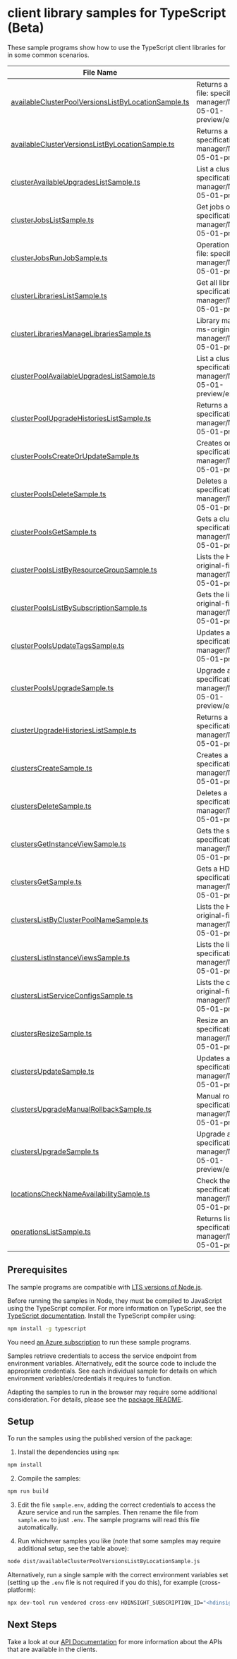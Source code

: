 # client library samples for TypeScript (Beta)

These sample programs show how to use the TypeScript client libraries for in some common scenarios.

| **File Name**                                                                                           | **Description**                                                                                                                                                                                                                  |
| ------------------------------------------------------------------------------------------------------- | -------------------------------------------------------------------------------------------------------------------------------------------------------------------------------------------------------------------------------- |
| [availableClusterPoolVersionsListByLocationSample.ts][availableclusterpoolversionslistbylocationsample] | Returns a list of available cluster pool versions. x-ms-original-file: specification/hdinsight/resource-manager/Microsoft.HDInsight/HDInsightOnAks/preview/2024-05-01-preview/examples/ListAvailableClusterPoolVersions.json     |
| [availableClusterVersionsListByLocationSample.ts][availableclusterversionslistbylocationsample]         | Returns a list of available cluster versions. x-ms-original-file: specification/hdinsight/resource-manager/Microsoft.HDInsight/HDInsightOnAks/preview/2024-05-01-preview/examples/ListAvailableClusterVersions.json              |
| [clusterAvailableUpgradesListSample.ts][clusteravailableupgradeslistsample]                             | List a cluster available upgrade. x-ms-original-file: specification/hdinsight/resource-manager/Microsoft.HDInsight/HDInsightOnAks/preview/2024-05-01-preview/examples/ListClusterAvailableUpgrades.json                          |
| [clusterJobsListSample.ts][clusterjobslistsample]                                                       | Get jobs of HDInsight on AKS cluster. x-ms-original-file: specification/hdinsight/resource-manager/Microsoft.HDInsight/HDInsightOnAks/preview/2024-05-01-preview/examples/ListClusterJobs.json                                   |
| [clusterJobsRunJobSample.ts][clusterjobsrunjobsample]                                                   | Operations on jobs of HDInsight on AKS cluster. x-ms-original-file: specification/hdinsight/resource-manager/Microsoft.HDInsight/HDInsightOnAks/preview/2024-05-01-preview/examples/RunClusterJob.json                           |
| [clusterLibrariesListSample.ts][clusterlibrarieslistsample]                                             | Get all libraries of HDInsight on AKS cluster. x-ms-original-file: specification/hdinsight/resource-manager/Microsoft.HDInsight/HDInsightOnAks/preview/2024-05-01-preview/examples/ListPredefinedClusterLibraries.json           |
| [clusterLibrariesManageLibrariesSample.ts][clusterlibrariesmanagelibrariessample]                       | Library management operations on HDInsight on AKS cluster. x-ms-original-file: specification/hdinsight/resource-manager/Microsoft.HDInsight/HDInsightOnAks/preview/2024-05-01-preview/examples/InstallNewClusterLibraries.json   |
| [clusterPoolAvailableUpgradesListSample.ts][clusterpoolavailableupgradeslistsample]                     | List a cluster pool available upgrade. x-ms-original-file: specification/hdinsight/resource-manager/Microsoft.HDInsight/HDInsightOnAks/preview/2024-05-01-preview/examples/ListClusterPoolAvailableUpgrades.json                 |
| [clusterPoolUpgradeHistoriesListSample.ts][clusterpoolupgradehistorieslistsample]                       | Returns a list of upgrade history. x-ms-original-file: specification/hdinsight/resource-manager/Microsoft.HDInsight/HDInsightOnAks/preview/2024-05-01-preview/examples/ListClusterPoolUpgradeHistory.json                        |
| [clusterPoolsCreateOrUpdateSample.ts][clusterpoolscreateorupdatesample]                                 | Creates or updates a cluster pool. x-ms-original-file: specification/hdinsight/resource-manager/Microsoft.HDInsight/HDInsightOnAks/preview/2024-05-01-preview/examples/CreateClusterPool.json                                    |
| [clusterPoolsDeleteSample.ts][clusterpoolsdeletesample]                                                 | Deletes a Cluster Pool. x-ms-original-file: specification/hdinsight/resource-manager/Microsoft.HDInsight/HDInsightOnAks/preview/2024-05-01-preview/examples/DeleteClusterPool.json                                               |
| [clusterPoolsGetSample.ts][clusterpoolsgetsample]                                                       | Gets a cluster pool. x-ms-original-file: specification/hdinsight/resource-manager/Microsoft.HDInsight/HDInsightOnAks/preview/2024-05-01-preview/examples/GetClusterPool.json                                                     |
| [clusterPoolsListByResourceGroupSample.ts][clusterpoolslistbyresourcegroupsample]                       | Lists the HDInsight cluster pools under a resource group. x-ms-original-file: specification/hdinsight/resource-manager/Microsoft.HDInsight/HDInsightOnAks/preview/2024-05-01-preview/examples/ListClusterPools.json              |
| [clusterPoolsListBySubscriptionSample.ts][clusterpoolslistbysubscriptionsample]                         | Gets the list of Cluster Pools within a Subscription. x-ms-original-file: specification/hdinsight/resource-manager/Microsoft.HDInsight/HDInsightOnAks/preview/2024-05-01-preview/examples/ListClusterPoolsSubscription.json      |
| [clusterPoolsUpdateTagsSample.ts][clusterpoolsupdatetagssample]                                         | Updates an existing Cluster Pool Tags. x-ms-original-file: specification/hdinsight/resource-manager/Microsoft.HDInsight/HDInsightOnAks/preview/2024-05-01-preview/examples/PatchClusterPool.json                                 |
| [clusterPoolsUpgradeSample.ts][clusterpoolsupgradesample]                                               | Upgrade a cluster pool. x-ms-original-file: specification/hdinsight/resource-manager/Microsoft.HDInsight/HDInsightOnAks/preview/2024-05-01-preview/examples/UpgradeAKSPatchVersionForClusterPool.json                            |
| [clusterUpgradeHistoriesListSample.ts][clusterupgradehistorieslistsample]                               | Returns a list of upgrade history. x-ms-original-file: specification/hdinsight/resource-manager/Microsoft.HDInsight/HDInsightOnAks/preview/2024-05-01-preview/examples/ListClusterUpgradeHistory.json                            |
| [clustersCreateSample.ts][clusterscreatesample]                                                         | Creates a cluster. x-ms-original-file: specification/hdinsight/resource-manager/Microsoft.HDInsight/HDInsightOnAks/preview/2024-05-01-preview/examples/CreateAutoscaleCluster.json                                               |
| [clustersDeleteSample.ts][clustersdeletesample]                                                         | Deletes a cluster. x-ms-original-file: specification/hdinsight/resource-manager/Microsoft.HDInsight/HDInsightOnAks/preview/2024-05-01-preview/examples/DeleteCluster.json                                                        |
| [clustersGetInstanceViewSample.ts][clustersgetinstanceviewsample]                                       | Gets the status of a cluster instance. x-ms-original-file: specification/hdinsight/resource-manager/Microsoft.HDInsight/HDInsightOnAks/preview/2024-05-01-preview/examples/GetClusterInstanceView.json                           |
| [clustersGetSample.ts][clustersgetsample]                                                               | Gets a HDInsight cluster. x-ms-original-file: specification/hdinsight/resource-manager/Microsoft.HDInsight/HDInsightOnAks/preview/2024-05-01-preview/examples/GetCluster.json                                                    |
| [clustersListByClusterPoolNameSample.ts][clusterslistbyclusterpoolnamesample]                           | Lists the HDInsight cluster pools under a resource group. x-ms-original-file: specification/hdinsight/resource-manager/Microsoft.HDInsight/HDInsightOnAks/preview/2024-05-01-preview/examples/ListClustersByClusterPoolName.json |
| [clustersListInstanceViewsSample.ts][clusterslistinstanceviewssample]                                   | Lists the lists of instance views x-ms-original-file: specification/hdinsight/resource-manager/Microsoft.HDInsight/HDInsightOnAks/preview/2024-05-01-preview/examples/ListClusterInstanceViews.json                              |
| [clustersListServiceConfigsSample.ts][clusterslistserviceconfigssample]                                 | Lists the config dump of all services running in cluster. x-ms-original-file: specification/hdinsight/resource-manager/Microsoft.HDInsight/HDInsightOnAks/preview/2024-05-01-preview/examples/ListClusterServiceConfigs.json     |
| [clustersResizeSample.ts][clustersresizesample]                                                         | Resize an existing Cluster. x-ms-original-file: specification/hdinsight/resource-manager/Microsoft.HDInsight/HDInsightOnAks/preview/2024-05-01-preview/examples/ResizeCluster.json                                               |
| [clustersUpdateSample.ts][clustersupdatesample]                                                         | Updates an existing Cluster. x-ms-original-file: specification/hdinsight/resource-manager/Microsoft.HDInsight/HDInsightOnAks/preview/2024-05-01-preview/examples/PatchCluster.json                                               |
| [clustersUpgradeManualRollbackSample.ts][clustersupgrademanualrollbacksample]                           | Manual rollback upgrade for a cluster. x-ms-original-file: specification/hdinsight/resource-manager/Microsoft.HDInsight/HDInsightOnAks/preview/2024-05-01-preview/examples/ClusterUpgradeRollback.json                           |
| [clustersUpgradeSample.ts][clustersupgradesample]                                                       | Upgrade a cluster. x-ms-original-file: specification/hdinsight/resource-manager/Microsoft.HDInsight/HDInsightOnAks/preview/2024-05-01-preview/examples/UpgradeAKSPatchVersionForCluster.json                                     |
| [locationsCheckNameAvailabilitySample.ts][locationschecknameavailabilitysample]                         | Check the availability of the resource name. x-ms-original-file: specification/hdinsight/resource-manager/Microsoft.HDInsight/HDInsightOnAks/preview/2024-05-01-preview/examples/LocationsNameAvailability.json                  |
| [operationsListSample.ts][operationslistsample]                                                         | Returns list of operations. x-ms-original-file: specification/hdinsight/resource-manager/Microsoft.HDInsight/HDInsightOnAks/preview/2024-05-01-preview/examples/GetOperations.json                                               |

## Prerequisites

The sample programs are compatible with [LTS versions of Node.js](https://github.com/nodejs/release#release-schedule).

Before running the samples in Node, they must be compiled to JavaScript using the TypeScript compiler. For more information on TypeScript, see the [TypeScript documentation][typescript]. Install the TypeScript compiler using:

```bash
npm install -g typescript
```

You need [an Azure subscription][freesub] to run these sample programs.

Samples retrieve credentials to access the service endpoint from environment variables. Alternatively, edit the source code to include the appropriate credentials. See each individual sample for details on which environment variables/credentials it requires to function.

Adapting the samples to run in the browser may require some additional consideration. For details, please see the [package README][package].

## Setup

To run the samples using the published version of the package:

1. Install the dependencies using `npm`:

```bash
npm install
```

2. Compile the samples:

```bash
npm run build
```

3. Edit the file `sample.env`, adding the correct credentials to access the Azure service and run the samples. Then rename the file from `sample.env` to just `.env`. The sample programs will read this file automatically.

4. Run whichever samples you like (note that some samples may require additional setup, see the table above):

```bash
node dist/availableClusterPoolVersionsListByLocationSample.js
```

Alternatively, run a single sample with the correct environment variables set (setting up the `.env` file is not required if you do this), for example (cross-platform):

```bash
npx dev-tool run vendored cross-env HDINSIGHT_SUBSCRIPTION_ID="<hdinsight subscription id>" node dist/availableClusterPoolVersionsListByLocationSample.js
```

## Next Steps

Take a look at our [API Documentation][apiref] for more information about the APIs that are available in the clients.

[availableclusterpoolversionslistbylocationsample]: https://github.com/Azure/azure-sdk-for-js/blob/main/sdk/hdinsight/arm-hdinsightcontainers/samples/v1-beta/typescript/src/availableClusterPoolVersionsListByLocationSample.ts
[availableclusterversionslistbylocationsample]: https://github.com/Azure/azure-sdk-for-js/blob/main/sdk/hdinsight/arm-hdinsightcontainers/samples/v1-beta/typescript/src/availableClusterVersionsListByLocationSample.ts
[clusteravailableupgradeslistsample]: https://github.com/Azure/azure-sdk-for-js/blob/main/sdk/hdinsight/arm-hdinsightcontainers/samples/v1-beta/typescript/src/clusterAvailableUpgradesListSample.ts
[clusterjobslistsample]: https://github.com/Azure/azure-sdk-for-js/blob/main/sdk/hdinsight/arm-hdinsightcontainers/samples/v1-beta/typescript/src/clusterJobsListSample.ts
[clusterjobsrunjobsample]: https://github.com/Azure/azure-sdk-for-js/blob/main/sdk/hdinsight/arm-hdinsightcontainers/samples/v1-beta/typescript/src/clusterJobsRunJobSample.ts
[clusterlibrarieslistsample]: https://github.com/Azure/azure-sdk-for-js/blob/main/sdk/hdinsight/arm-hdinsightcontainers/samples/v1-beta/typescript/src/clusterLibrariesListSample.ts
[clusterlibrariesmanagelibrariessample]: https://github.com/Azure/azure-sdk-for-js/blob/main/sdk/hdinsight/arm-hdinsightcontainers/samples/v1-beta/typescript/src/clusterLibrariesManageLibrariesSample.ts
[clusterpoolavailableupgradeslistsample]: https://github.com/Azure/azure-sdk-for-js/blob/main/sdk/hdinsight/arm-hdinsightcontainers/samples/v1-beta/typescript/src/clusterPoolAvailableUpgradesListSample.ts
[clusterpoolupgradehistorieslistsample]: https://github.com/Azure/azure-sdk-for-js/blob/main/sdk/hdinsight/arm-hdinsightcontainers/samples/v1-beta/typescript/src/clusterPoolUpgradeHistoriesListSample.ts
[clusterpoolscreateorupdatesample]: https://github.com/Azure/azure-sdk-for-js/blob/main/sdk/hdinsight/arm-hdinsightcontainers/samples/v1-beta/typescript/src/clusterPoolsCreateOrUpdateSample.ts
[clusterpoolsdeletesample]: https://github.com/Azure/azure-sdk-for-js/blob/main/sdk/hdinsight/arm-hdinsightcontainers/samples/v1-beta/typescript/src/clusterPoolsDeleteSample.ts
[clusterpoolsgetsample]: https://github.com/Azure/azure-sdk-for-js/blob/main/sdk/hdinsight/arm-hdinsightcontainers/samples/v1-beta/typescript/src/clusterPoolsGetSample.ts
[clusterpoolslistbyresourcegroupsample]: https://github.com/Azure/azure-sdk-for-js/blob/main/sdk/hdinsight/arm-hdinsightcontainers/samples/v1-beta/typescript/src/clusterPoolsListByResourceGroupSample.ts
[clusterpoolslistbysubscriptionsample]: https://github.com/Azure/azure-sdk-for-js/blob/main/sdk/hdinsight/arm-hdinsightcontainers/samples/v1-beta/typescript/src/clusterPoolsListBySubscriptionSample.ts
[clusterpoolsupdatetagssample]: https://github.com/Azure/azure-sdk-for-js/blob/main/sdk/hdinsight/arm-hdinsightcontainers/samples/v1-beta/typescript/src/clusterPoolsUpdateTagsSample.ts
[clusterpoolsupgradesample]: https://github.com/Azure/azure-sdk-for-js/blob/main/sdk/hdinsight/arm-hdinsightcontainers/samples/v1-beta/typescript/src/clusterPoolsUpgradeSample.ts
[clusterupgradehistorieslistsample]: https://github.com/Azure/azure-sdk-for-js/blob/main/sdk/hdinsight/arm-hdinsightcontainers/samples/v1-beta/typescript/src/clusterUpgradeHistoriesListSample.ts
[clusterscreatesample]: https://github.com/Azure/azure-sdk-for-js/blob/main/sdk/hdinsight/arm-hdinsightcontainers/samples/v1-beta/typescript/src/clustersCreateSample.ts
[clustersdeletesample]: https://github.com/Azure/azure-sdk-for-js/blob/main/sdk/hdinsight/arm-hdinsightcontainers/samples/v1-beta/typescript/src/clustersDeleteSample.ts
[clustersgetinstanceviewsample]: https://github.com/Azure/azure-sdk-for-js/blob/main/sdk/hdinsight/arm-hdinsightcontainers/samples/v1-beta/typescript/src/clustersGetInstanceViewSample.ts
[clustersgetsample]: https://github.com/Azure/azure-sdk-for-js/blob/main/sdk/hdinsight/arm-hdinsightcontainers/samples/v1-beta/typescript/src/clustersGetSample.ts
[clusterslistbyclusterpoolnamesample]: https://github.com/Azure/azure-sdk-for-js/blob/main/sdk/hdinsight/arm-hdinsightcontainers/samples/v1-beta/typescript/src/clustersListByClusterPoolNameSample.ts
[clusterslistinstanceviewssample]: https://github.com/Azure/azure-sdk-for-js/blob/main/sdk/hdinsight/arm-hdinsightcontainers/samples/v1-beta/typescript/src/clustersListInstanceViewsSample.ts
[clusterslistserviceconfigssample]: https://github.com/Azure/azure-sdk-for-js/blob/main/sdk/hdinsight/arm-hdinsightcontainers/samples/v1-beta/typescript/src/clustersListServiceConfigsSample.ts
[clustersresizesample]: https://github.com/Azure/azure-sdk-for-js/blob/main/sdk/hdinsight/arm-hdinsightcontainers/samples/v1-beta/typescript/src/clustersResizeSample.ts
[clustersupdatesample]: https://github.com/Azure/azure-sdk-for-js/blob/main/sdk/hdinsight/arm-hdinsightcontainers/samples/v1-beta/typescript/src/clustersUpdateSample.ts
[clustersupgrademanualrollbacksample]: https://github.com/Azure/azure-sdk-for-js/blob/main/sdk/hdinsight/arm-hdinsightcontainers/samples/v1-beta/typescript/src/clustersUpgradeManualRollbackSample.ts
[clustersupgradesample]: https://github.com/Azure/azure-sdk-for-js/blob/main/sdk/hdinsight/arm-hdinsightcontainers/samples/v1-beta/typescript/src/clustersUpgradeSample.ts
[locationschecknameavailabilitysample]: https://github.com/Azure/azure-sdk-for-js/blob/main/sdk/hdinsight/arm-hdinsightcontainers/samples/v1-beta/typescript/src/locationsCheckNameAvailabilitySample.ts
[operationslistsample]: https://github.com/Azure/azure-sdk-for-js/blob/main/sdk/hdinsight/arm-hdinsightcontainers/samples/v1-beta/typescript/src/operationsListSample.ts
[apiref]: https://learn.microsoft.com/javascript/api/@azure/arm-hdinsightcontainers?view=azure-node-preview
[freesub]: https://azure.microsoft.com/free/
[package]: https://github.com/Azure/azure-sdk-for-js/tree/main/sdk/hdinsight/arm-hdinsightcontainers/README.md
[typescript]: https://www.typescriptlang.org/docs/home.html
